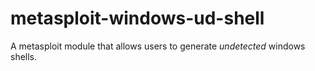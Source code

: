 # metasploit-windows-ud-shell
A metasploit module that allows users to generate *undetected* windows shells.
